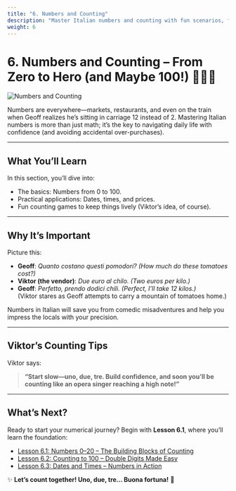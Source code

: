 ```yaml
---
title: "6. Numbers and Counting"
description: "Master Italian numbers and counting with fun scenarios, from markets to time-telling!"
weight: 6
---
```


# 6. Numbers and Counting – From Zero to Hero (and Maybe 100!) 🔢🇮🇹  

![Numbers and Counting](/images/beginner-level/numbers-and-counting/numbers-and-counting.webp)

Numbers are everywhere—markets, restaurants, and even on the train when Geoff realizes he’s sitting in carriage 12 instead of 2. Mastering Italian numbers is more than just math; it’s the key to navigating daily life with confidence (and avoiding accidental over-purchases).

---

## What You’ll Learn  

In this section, you’ll dive into:  
- The basics: Numbers from 0 to 100.  
- Practical applications: Dates, times, and prices.  
- Fun counting games to keep things lively (Viktor’s idea, of course).  

---

## Why It’s Important  

Picture this:  
- **Geoff**: *Quanto costano questi pomodori?* *(How much do these tomatoes cost?)*  
- **Viktor (the vendor)**: *Due euro al chilo.* *(Two euros per kilo.)*  
- **Geoff**: *Perfetto, prendo dodici chili.* *(Perfect, I’ll take 12 kilos.)*  
(Viktor stares as Geoff attempts to carry a mountain of tomatoes home.)  

Numbers in Italian will save you from comedic misadventures and help you impress the locals with your precision.

---

## Viktor’s Counting Tips  

Viktor says:  
> **“Start slow—uno, due, tre. Build confidence, and soon you’ll be counting like an opera singer reaching a high note!”**  

---

## What’s Next?  

Ready to start your numerical journey? Begin with **Lesson 6.1**, where you’ll learn the foundation:  
- [Lesson 6.1: Numbers 0–20 – The Building Blocks of Counting](./lesson6.1/)  
- [Lesson 6.2: Counting to 100 – Double Digits Made Easy](./lesson6.2/)  
- [Lesson 6.3: Dates and Times – Numbers in Action](./lesson6.3/)  

✨ **Let’s count together! Uno, due, tre… Buona fortuna!** 🎉  
